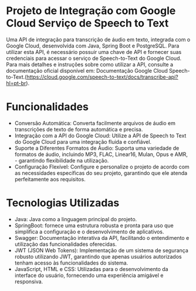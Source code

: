 # Projeto de Integração com Google Cloud Serviço de Speech to Text

Uma API de integração para transcrição de áudio em texto, integrada com o Google Cloud, desenvolvida com Java, Spring Boot e PostgreSQL. Para utilizar esta API, é necessário possuir uma chave de API e fornecer suas credenciais para acessar o serviço de Speech-to-Text do Google Cloud. Para mais detalhes e instruções sobre como utilizar a API, consulte a documentação oficial disponível em: Documentação Google Cloud Speech-to-Text.(https://cloud.google.com/speech-to-text/docs/transcribe-api?hl=pt-br).

# Funcionalidades
- Conversão Automática: Converta facilmente arquivos de áudio em transcrições de texto de forma automática e precisa.
- Integração com a API do Google Cloud: Utilize a API de Speech to Text do Google Cloud para uma integração fluida e confiável.
- Suporte a Diferentes Formatos de Áudio: Suporta uma variedade de formatos de áudio, incluindo MP3, FLAC, Linear16, Mulan, Opus e AMR, - garantindo flexibilidade na utilização.
- Configuração Flexível: Configure e personalize o projeto de acordo com as necessidades específicas do seu projeto, garantindo que ele atenda perfeitamente aos requisitos.

# Tecnologias Utilizadas
- Java: Java como a linguagem principal do projeto.
- SpringBoot: fornece uma estrutura robusta e pronta para uso que simplifica a configuração e o desenvolvimento de aplicativos.
- Swagger: Documentação interativa da API, facilitando o entendimento e utilização das funcionalidades oferecidas.
- JWT (JSON Web Tokens): Implementação de um sistema de segurança robusto utilizando JWT, garantindo que apenas usuários autorizados tenham acesso às funcionalidades do sistema.
- JavaScript, HTML e CSS: Utilizadas para o desenvolvimento da interface do usuário, fornecendo uma experiência amigável e responsiva.
